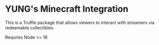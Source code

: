 # YUNG's Minecraft Integration

This is a Truffle package that allows viewers to interact with streamers via redeemable collectibles.

Requires Node >= 18
